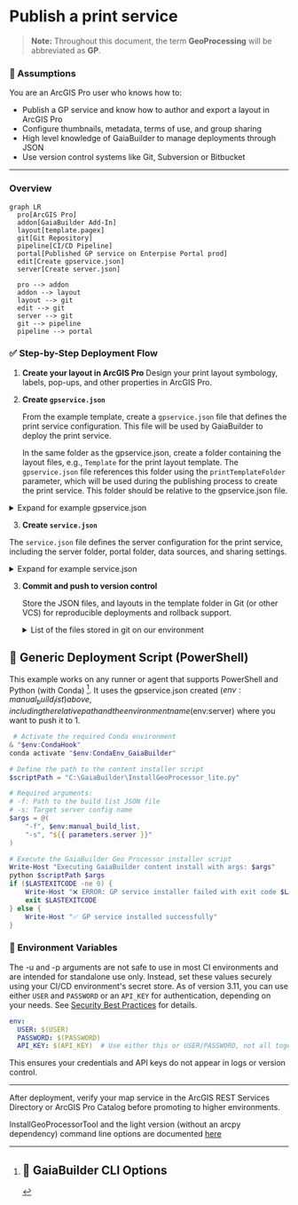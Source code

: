 ﻿Publish a print service
=======================
> **Note:** Throughout this document, the term **GeoProcessing** will be abbreviated as **GP**.

### 🧠 Assumptions

You are an ArcGIS Pro user who knows how to:

* Publish a GP service and know how to author and export a layout in ArcGIS Pro
* Configure thumbnails, metadata, terms of use, and group sharing
* High level knowledge of GaiaBuilder to manage deployments through JSON
* Use version control systems like Git, Subversion or Bitbucket

---
### Overview

```mermaid
graph LR
  pro[ArcGIS Pro]
  addon[GaiaBuilder Add-In]
  layout[template.pagex]
  git[Git Repository]
  pipeline[CI/CD Pipeline]
  portal[Published GP service on Enterpise Portal prod]
  edit[Create gpservice.json]
  server[Create server.json]

  pro --> addon
  addon --> layout
  layout --> git
  edit --> git
  server --> git
  git --> pipeline
  pipeline --> portal
```

### ✅ Step-by-Step Deployment Flow

1. **Create your layout in ArcGIS Pro**
   Design your print layout symbology, labels, pop-ups, and other properties in ArcGIS Pro.

2. **Create `gpservice.json`**
    
   From the example template, create a `gpservice.json` file that defines the print service configuration. This file will be used by GaiaBuilder to deploy the print service.

   In the same folder as the gpservice.json, create a folder containing the layout files, e.g., `Template` for the print layout template.
   The `gpservice.json` file references this folder using the `printTemplateFolder` parameter, which will be used during the publishing process to create the print service.
   This folder should be relative to the gpservice.json file.

<Details><Summary>Expand for example gpservice.json</Summary>

The `gpservice.json` file contains various properties that define the print service, such as its name, description, categories, tags, and server configuration. The `printTemplateFolder` property points to the folder containing the print layout templates.
For an overview what each attribute does, see the [GP JSON configuration](https://github.com/merkator-software/GaiaBuilder-manual/wiki/GP-JSON-configuration).

```json
{
  "action": "publishSD",
  "printTemplateFolder": "Template",
  "content_status": "authoritative",
  "protected": "true",
  "credits": "Copyright Contoso",
  "description": "Contoso Python GeoProcessing service example.",
  "extensions": [
  ],
  "executionType": "Asynchronous",
  "copyData": "true",
  "maxIdleTime": 1800,
  "maxInstancesPerNode": 3,
  "maxStartupTime": 300,
  "maxUsageTime": 600,
  "maxWaitTime": 60,
  "minInstancesPerNode": 1,
  "name": "Demo_Print_Service",
  "portalFolder": "dev",
  "portalLogo": "thumbnail.JPEG",
  "recycleInterval": 24,
  "recycleStartTime": "00:00",
  "serverFolder": "DEV",
  "categories": [
    "/Categories/Democategory",
    "/Categories/Administrative data"
  ],
  "serverconfiguration": "server.json",
  "serviceType": "GPServer",
  "summary": "Contoso GP service summary example.",
  "tags": "Geoprocessing,Service,Contoso,Example",
  "uselimitations": "For demonstration purposes only."
}



```
</Details>

3. **Create `service.json`**

The `service.json` file defines the server configuration for the print service, including the server folder, portal folder, data sources, and sharing settings.
   
<Details><Summary>Expand for example service.json</Summary>

The properties in the `service.json` file are used to configure the print service for different environments (e.g., DEV, TEST, ACC, PROD). Each environment has its own server folder, portal folder, data sources, and sharing settings.

```json
{
  "servers": {
    "ACC": {
      "serverFolder": "ACC",
      "portalFolder": "acc",
      "datasources": [
      ],
      "sharing": {
        "groups": [
          "Demo ACC"
        ],
        "organization": "false",
        "public": "false"
      },
      "name": "Demo_Print_Service_ACC",
      "portalLogo": "thumbnail_acc.jpg"
    },
    "PROD": {
      "serverFolder": "PROD",
      "portalFolder": "prod",
      "datasources": [
      ],
      "sharing": {
        "groups": [
          "Demo PROD"
        ],
        "organization": "false",
        "public": "false"
      },
      "name": "Demo_Print_Service_PROD",
      "portalLogo": "thumbnail_prod.jpg"
    },
    "TEST": {
      "serverFolder": "TEST",
      "portalFolder": "test",
      "datasources": [
      ],
      "sharing": {
        "groups": [
          "Demo TEST"
        ],
        "organization": "false",
        "public": "false"
      },
      "name": "Demo_Print_Service_TEST",
      "portalLogo": "thumbnail_test.jpg"
    },
    "DEV": {
      "serverFolder": "DEV",
      "portalFolder": "dev",
      "datasources": [
      ],
      "sharing": {
        "groups": [
          "Demo DEV"
        ],
        "organization": "false",
        "public": "false"
      },
      "name": "Demo_Print_Service_DEV",
      "portalLogo": "thumbnail_dev.jpg"
    }
  }
}
```
</Details>


3. **Commit and push to version control**

   Store the JSON files, and layouts in the template folder in Git (or other VCS) for reproducible deployments and rollback support.

   <Details><Summary>List of the files stored in git on our environment</Summary>

    ## 📁 Project Files Overview

    - 📁 `Template/`
      - 🗺️ `A2.pagx`
      - 🗺️ `A3.pagx`
      - 🗺️ `A4.pagx`
    - 📄 `gpservice.json`
    - 📄 `server.json`
    - 🖼️ `thumbnail_acc.jpg`
    - 🖼️ `thumbnail_dev.jpg`
    - 🖼️ `thumbnail_prod.jpg`
    - 🖼️ `thumbnail_test.jpg`
</Details>

## 🧪 Generic Deployment Script (PowerShell)

This example works on any runner or agent that supports PowerShell and Python (with Conda) [^1]. It uses the gpservice.json created ($env:manual_build_list) above, including the relative path and the environment name ($env:server) where you want to push it to 1.

```powershell
 # Activate the required Conda environment
& "$env:CondaHook"
conda activate "$env:CondaEnv_GaiaBuilder"

# Define the path to the content installer script
$scriptPath = "C:\GaiaBuilder\InstallGeoProcessor_lite.py"

# Required arguments:
# -f: Path to the build list JSON file
# -s: Target server config name
$args = @(
    "-f", $env:manual_build_list,
    "-s", "${{ parameters.server }}"
)

# Execute the GaiaBuilder Geo Processor installer script
Write-Host "Executing GaiaBuilder content install with args: $args"
python $scriptPath $args
if ($LASTEXITCODE -ne 0) {
    Write-Host "❌ ERROR: GP service installer failed with exit code $LASTEXITCODE"
    exit $LASTEXITCODE
} else {
    Write-Host "✅ GP service installed successfully"
}
```

### 🔐 Environment Variables
The -u and -p arguments are not safe to use in most CI environments and are intended for standalone use only.
Instead, set these values securely using your CI/CD environment's secret store. As of version 3.11, you can use either `USER` and `PASSWORD` or an `API_KEY` for authentication, depending on your needs. See [Security Best Practices](../../docs/Security-Best-Practices.md) for details.
```yaml
env:
  USER: $(USER)
  PASSWORD: $(PASSWORD)
  API_KEY: $(API_KEY)  # Use either this or USER/PASSWORD, not all together
```

This ensures your credentials and API keys do not appear in logs or version control.

---
After deployment, verify your map service in the ArcGIS REST Services Directory or ArcGIS Pro Catalog before promoting to higher environments.


[^1]: ## 🧾 GaiaBuilder CLI Options
InstallGeoProcessorTool and the light version (without an arcpy dependency) command line options are documented [here](https://github.com/merkator-software/GaiaBuilder-manual/wiki/InstallGeoProcessorTool)


